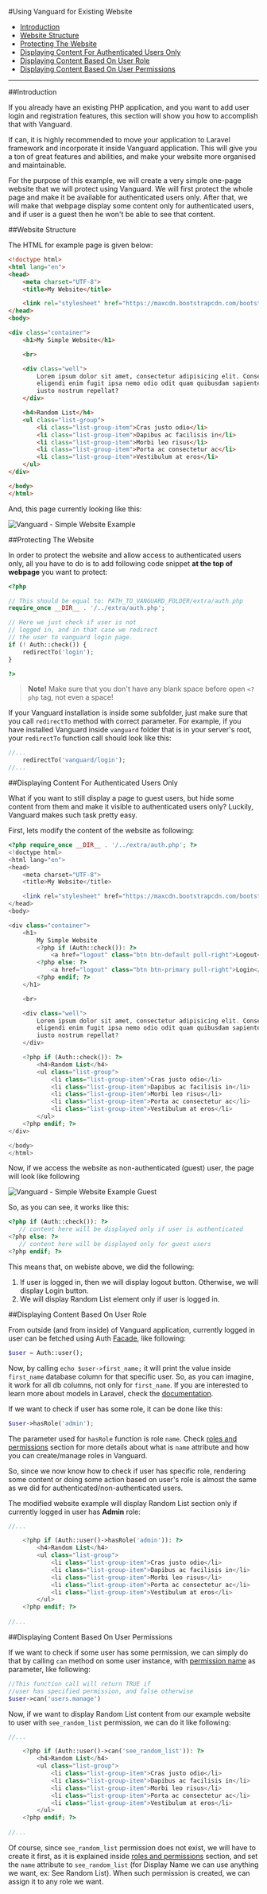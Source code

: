 #Using Vanguard for Existing Website

* [Introduction](#intro)
* [Website Structure](#structure)
* [Protecting The Website](#protecting-website)
* [Displaying Content For Authenticated Users Only](#auth-only)
* [Displaying Content Based On User Role](#role-specific)
* [Displaying Content Based On User Permissions](#permission-specific)

---

<a name="intro"></a>
##Introduction

If you already have an existing PHP application, and you want to add user login and registration features, this section will show you how to accomplish that with Vanguard.

If can, it is highly recommended to move your application to Laravel framework and incorporate it inside Vanguard application. This will give you a ton of great features and abilities, and make your website more organised and maintainable.

For the purpose of this example, we will create a very simple one-page website that we will protect using Vanguard. We will first protect the whole page and make it be available for authenticated users only. After that, we will make that webpage display some content only for authenticated users, and if user is a guest then he won't be able to see that content.

<a name="structure"></a>
##Website Structure

The HTML for example page is given below:

```html
<!doctype html>
<html lang="en">
<head>
    <meta charset="UTF-8">
    <title>My Website</title>

    <link rel="stylesheet" href="https://maxcdn.bootstrapcdn.com/bootstrap/3.3.6/css/bootstrap.min.css">
</head>
<body>

<div class="container">
    <h1>My Simple Website</h1>

    <br>

    <div class="well">
        Lorem ipsum dolor sit amet, consectetur adipisicing elit. Consectetur debitis distinctio dolore
        eligendi enim fugit ipsa nemo odio odit quam quibusdam sapiente, voluptatum? Asperiores quis, rerum? Aperiam
        iusto nostrum repellat?
    </div>

    <h4>Random List</h4>
    <ul class="list-group">
        <li class="list-group-item">Cras justo odio</li>
        <li class="list-group-item">Dapibus ac facilisis in</li>
        <li class="list-group-item">Morbi leo risus</li>
        <li class="list-group-item">Porta ac consectetur ac</li>
        <li class="list-group-item">Vestibulum at eros</li>
    </ul>
</div>

</body>
</html>
```

And, this page currently looking like this:

![Vanguard - Simple Website Example](assets/img/examples/simple-website.png)

<a name="protecting-website"></a>
##Protecting The Website

In order to protect the website and allow access to authenticated users only, all you have to do is to add following code snippet **at the top of webpage** you want to protect:

```php
<?php

// This should be equal to: PATH_TO_VANGUARD_FOLDER/extra/auth.php
require_once __DIR__ . '/../extra/auth.php';

// Here we just check if user is not 
// logged in, and in that case we redirect
// the user to vanguard login page.
if (! Auth::check()) {
    redirectTo('login');
}

?>
```

> **Note!** Make sure that you don't have any blank space before open `<?php` tag, not even a space!

If your Vanguard installation is inside some subfolder, just make sure that you call `redirectTo` method with correct parameter. For example, if you have installed Vanguard inside `vanguard` folder that is in your server's root, your `redirectTo` function call should look like this:

```php
//...
	redirectTo('vanguard/login');
//...
```

<a name="auth-only"></a>
##Displaying Content For Authenticated Users Only

What if you want to still display a page to guest users, but hide some content from them and make it visible to authenticated users only? Luckily, Vanguard makes such task pretty easy.

First, lets modify the content of the website as following:

```php
<?php require_once __DIR__ . '/../extra/auth.php'; ?>
<!doctype html>
<html lang="en">
<head>
    <meta charset="UTF-8">
    <title>My Website</title>

    <link rel="stylesheet" href="https://maxcdn.bootstrapcdn.com/bootstrap/3.3.6/css/bootstrap.min.css">
</head>
<body>

<div class="container">
    <h1>
        My Simple Website
        <?php if (Auth::check()): ?>
            <a href="logout" class="btn btn-default pull-right">Logout</a>
        <?php else: ?>
            <a href="logout" class="btn btn-primary pull-right">Login</a>
        <?php endif; ?>
    </h1>

    <br>

    <div class="well">
        Lorem ipsum dolor sit amet, consectetur adipisicing elit. Consectetur debitis distinctio dolore
        eligendi enim fugit ipsa nemo odio odit quam quibusdam sapiente, voluptatum? Asperiores quis, rerum? Aperiam
        iusto nostrum repellat?
    </div>

    <?php if (Auth::check()): ?>
        <h4>Random List</h4>
        <ul class="list-group">
            <li class="list-group-item">Cras justo odio</li>
            <li class="list-group-item">Dapibus ac facilisis in</li>
            <li class="list-group-item">Morbi leo risus</li>
            <li class="list-group-item">Porta ac consectetur ac</li>
            <li class="list-group-item">Vestibulum at eros</li>
        </ul>
    <?php endif; ?>
</div>

</body>
</html>
```

Now, if we access the website as non-authenticated (guest) user, the page will look like following

![Vanguard - Simple Website Example Guest](assets/img/examples/simple-website-guest.png)

So, as you can see, it works like this:

```php
<?php if (Auth::check()): ?>
   // content here will be displayed only if user is authenticated
<?php else: ?>
   // content here will be displayed only for guest users
<?php endif; ?>
```

This means that, on webiste above, we did the following:

1. If user is logged in, then we will display logout button. Otherwise, we will display Login button.
2. We will display Random List element only if user is logged in.

<a name="role-specific"></a>
##Displaying Content Based On User Role

From outside (and from inside) of Vanguard application, currently logged in user can be fetched using Auth [Facade](https://laravel.com/docs/master/facades), like following:

```php
$user = Auth::user();
```

Now, by calling `echo $user->first_name;`  it will print the value inside `first_name` database column for that specific user. So, as you can imagine, it work for all db columns, not only for `first_name`. If you are interested to learn more about models in Laravel, check the [documentation](https://laravel.com/docs/master/eloquent).

If we want to check if user has some role, it can be done like this:

```php
$user->hasRole('admin');
```

The parameter used for `hasRole` function is role `name`.  Check [roles and permissions](roles-and-permissions) section for more details about what is `name` attribute and how you can create/manage roles in Vanguard.

So, since we now know how to check if user has specific role, rendering some content or doing some action based on user's role is almost the same as we did for authenticated/non-authenticated users.

The modified website example will display Random List section only if currently logged in user has **Admin** role:

```php
//...

    <?php if (Auth::user()->hasRole('admin')): ?>
        <h4>Random List</h4>
        <ul class="list-group">
            <li class="list-group-item">Cras justo odio</li>
            <li class="list-group-item">Dapibus ac facilisis in</li>
            <li class="list-group-item">Morbi leo risus</li>
            <li class="list-group-item">Porta ac consectetur ac</li>
            <li class="list-group-item">Vestibulum at eros</li>
        </ul>
    <?php endif; ?>
    
//...
```

<a name="permission-specific"></a>
##Displaying Content Based On User Permissions

If we want to check if some user has some permission, we can simply do that by calling `can` method on some user instance, with [permission name](roles-and-permissions) as parameter, like following:

```php
//This function call will return TRUE if 
//user has specified permission, and false otherwise
$user->can('users.manage')
```

Now, if we want to display Random List content from our example website to user with `see_random_list` permission, we can do it like following:

```php
//...

    <?php if (Auth::user()->can('see_random_list')): ?>
        <h4>Random List</h4>
        <ul class="list-group">
            <li class="list-group-item">Cras justo odio</li>
            <li class="list-group-item">Dapibus ac facilisis in</li>
            <li class="list-group-item">Morbi leo risus</li>
            <li class="list-group-item">Porta ac consectetur ac</li>
            <li class="list-group-item">Vestibulum at eros</li>
        </ul>
    <?php endif; ?>
    
//...
```

Of course, since `see_random_list` permission does not exist, we will have to create it first, as it is explained inside [roles and permissions](roles-and-permissions) section,  and set the `name` attribute to `see_random_list` (for Display Name we can use anything we want, ex: See Random List). When such permission is created, we can assign it to any role we want.